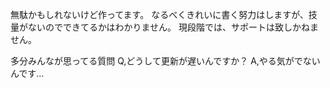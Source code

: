無駄かもしれないけど作ってます。
なるべくきれいに書く努力はしますが、技量がないのでできてるかはわかりません。
現段階では、サポートは致しかねません。

多分みんなが思ってる質問
Q,どうして更新が遅いんですか？
A,やる気がでないんです…
